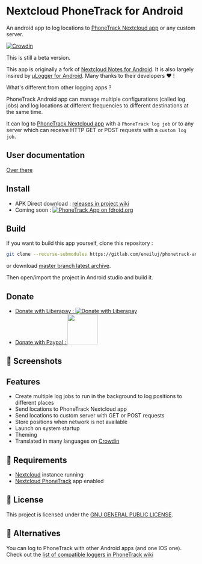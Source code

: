 # Nextcloud PhoneTrack for Android
An android app to log locations to [PhoneTrack Nextcloud app](https://gitlab.com/eneiluj/phonetrack-oc) or any custom server.

[![Crowdin](https://d322cqt584bo4o.cloudfront.net/phonetrack/localized.svg)](https://crowdin.com/project/phonetrack)

This is still a beta version.

This app is originally a fork of [Nextcloud Notes for Android](https://github.com/stefan-niedermann/nextcloud-notes).
It is also largely insired by [µLogger for Android](https://github.com/bfabiszewski/ulogger-android).
Many thanks to their developers :heart: !

What's different from other logging apps ?

PhoneTrack Android app can manage multiple configurations (called log jobs)
and log locations at different frequencies to different destinations at the same time.

It can log to [PhoneTrack Nextcloud app](https://gitlab.com/eneiluj/phonetrack-oc) with a `PhoneTrack log job`
or to any server which can receive HTTP GET or POST requests with a `custom log job`.

## User documentation

[Over there](https://gitlab.com/eneiluj/phonetrack-android/wikis/userdoc)

## Install

* APK Direct download : [releases in project wiki](https://gitlab.com/eneiluj/phonetrack-android/wikis/home#releases)
* Coming soon : [![PhoneTrack App on fdroid.org](https://gitlab.com/eneiluj/phonetrack-android/wikis/uploads/57bb389a0c40f5cb81dc1ae21a314adb/fd.png)](https://f-droid.org/)

## Build

If you want to build this app yourself, clone this repository :

``` bash
git clone --recurse-submodules https://gitlab.com/eneiluj/phonetrack-android
```

or download [master branch latest archive](https://gitlab.com/eneiluj/phonetrack-android/-/archive/master/phonetrack-android-master.zip).

Then open/import the project in Android studio and build it.

## Donate

* [Donate with Liberapay : ![Donate with Liberapay](https://liberapay.com/assets/widgets/donate.svg)](https://liberapay.com/eneiluj/donate)
* [Donate with Paypal : <img src="https://gitlab.com/eneiluj/phonetrack-android/wikis/uploads/3ef4665a2c25662265681d6304f71b43/paypal-donate-button.png" width="80"/>](https://www.paypal.com/cgi-bin/webscr?cmd=_s-xclick&hosted_button_id=66PALMY8SF5JE)


## :eyes: Screenshots


## Features
* Create multiple log jobs to run in the background to log positions to different places
* Send locations to PhoneTrack Nextcloud app
* Send locations to custom server with GET or POST requests
* Store positions when network is not available
* Launch on system startup
* Theming
* Translated in many languages on [Crowdin](https://crowdin.com/project/phonetrack)


## :link: Requirements
* [Nextcloud](https://nextcloud.com/) instance running
* [Nextcloud PhoneTrack](https://gitlab.com/eneiluj/phonetrack-oc) app enabled

## :notebook: License
This project is licensed under the [GNU GENERAL PUBLIC LICENSE](/LICENSE).

## :twisted_rightwards_arrows: Alternatives

You can log to PhoneTrack with other Android apps (and one IOS one). Check out the [list of compatible loggers in PhoneTrack wiki](https://gitlab.com/eneiluj/phonetrack-oc/wikis/userdoc#logging-methods)
